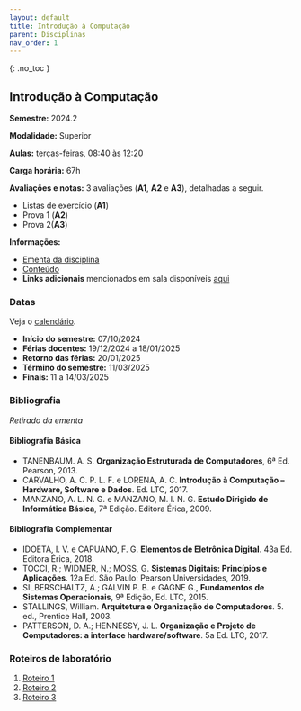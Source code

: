 ```yaml
---
layout: default
title: Introdução à Computação
parent: Disciplinas
nav_order: 1
---
```


{: .no_toc }

## Introdução à Computação

**Semestre:** 2024.2

**Modalidade:** Superior

**Aulas:** terças-feiras, 08:40 às 12:20

**Carga horária:** 67h

**Avaliações e notas:** 3 avaliações (**A1**, **A2** e **A3**), detalhadas a seguir.

- Listas de exercício (**A1**)
- Prova 1 (**A2**)
- Prova 2(**A3**)

**Informações:**

- [Ementa da disciplina](https://estudante.ifpb.edu.br/media/cursos/346/disciplina/IC.pdf)
- [Conteúdo](/content/poo/superior/conteudo.html)
- **Links adicionais** mencionados em sala disponíveis [aqui](/content/ic/links.html)

### Datas

Veja o [calendário](/content/ic/calendario.html).

- **Início do semestre:** 07/10/2024
- **Férias docentes:** 19/12/2024 a 18/01/2025
- **Retorno das férias:** 20/01/2025
- **Término do semestre:** 11/03/2025
- **Finais:** 11 a 14/03/2025

### Bibliografia

_Retirado da ementa_

#### Bibliografia Básica

- TANENBAUM. A. S. **Organização Estruturada de Computadores**, 6ª Ed. Pearson, 2013.
- CARVALHO, A. C. P. L. F. e LORENA, A. C. **Introdução à Computação – Hardware, Software e Dados**. Ed. LTC, 2017.
- MANZANO, A. L. N. G. e MANZANO, M. I. N. G. **Estudo Dirigido de Informática Básica**, 7ª Edição. Editora Érica, 2009.

#### Bibliografia Complementar

- IDOETA, I. V. e CAPUANO, F. G. **Elementos de Eletrônica Digital**. 43a Ed. Editora Érica, 2018.
- TOCCI, R.; WIDMER, N.; MOSS, G. **Sistemas Digitais: Princípios e Aplicações**. 12a Ed. São Paulo: Pearson Universidades, 2019.
- SILBERSCHALTZ, A.; GALVIN P. B. e GAGNE G., **Fundamentos de Sistemas Operacionais**, 9ª Edição, Ed. LTC, 2015.
- STALLINGS, William. **Arquitetura e Organização de Computadores**. 5. ed., Prentice Hall, 2003.
- PATTERSON, D. A.; HENNESSY, J. L. **Organização e Projeto de Computadores: a interface hardware/software**. 5a Ed. LTC, 2017.

### Roteiros de laboratório

1. [Roteiro 1](/content/ic/roteiro-1.html)
1. [Roteiro 2](/content/ic/roteiro-2.html)
1. [Roteiro 3](/content/ic/roteiro-3.html)
